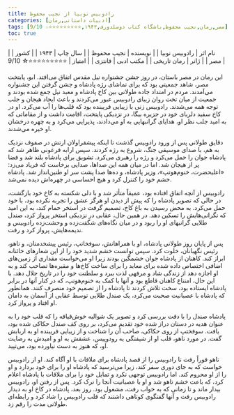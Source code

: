 ```yaml
---
title: رادوبیس نوبیا از نجیب محفوظ
categories: [ادبیات داستانی,رمان]
tags: [مصر,رمان,نجیب محفوظ,باشگاه کتاب دوسلدورف,۱۹۴۳,⭐⭐⭐⭐⭐⭐⭐⭐⭐☆ 9/10]
toc: true
---
```



| نام اثر | رادوبیس نوبیا |
| نویسنده | نجیب محفوظ |
| سال چاپ | ۱۹۴۳ |
| کشور | مصر |
| ژانر | رمان تاریخی |
| مکتب ادبی | فانتزی |
| امتیاز | ⭐⭐⭐⭐⭐⭐⭐⭐⭐☆ 9/10 |


این رمان در مصر باستان، در روز جشن جشنواره نیل مقدس اتفاق می‌افتد. ابو، پایتخت مصر، شاهد جمعیتی بود که برای تماشای رژه پادشاه و جشن گرفتن این جشنواره می‌آمدند. مردم در امتداد جاده طولانی بین کاخ پادشاه و معبد نیل جمع شده بودند و جمعیت از میان تخت روان زیبای رادوبیس عبور می‌کردند و باعث ایجاد هیجان و جلب توجه همه می‌شدند. رادوبیس زنی با زیبایی فریبنده بود که قلب‌ها را آب می‌کرد. او در کاخ سفید دلربای خود در جزیره بیگا، در نزدیکی پایتخت، اقامت داشت و از مقاماتی که به امید جلب نظر او، هدایای گرانبهایی به او می‌دادند، پذیرایی می‌کرد و به چهره درخشان او خیره می‌شدند.

دقایق طولانی پس از ورود رادوبیس گذشت تا اینکه پیشقراولان ارتش در صفوف نزدیک به هم، با صدای موسیقی جنگ، شروع به رژه کردند. سپس ارابه فرعونی ظاهر شد که پادشاه جوان را حمل می‌کرد و رژه را رهبری می‌کرد. تشویق برای پادشاه بلند شد و فضا پر از هیجان شد. اما در میان همه این صداها، صدایی برخاست که فریاد می‌زد: «اعلیحضرت، خنوم‌هوتپ»، وزیر پادشاه، و ده‌ها صدا پشت سر او طنین‌انداز شد. پادشاه خشم خود را کنترل کرد و هیچ احساسی در چهره‌اش دیده نمی‌شد.

رادوبیس از آنچه اتفاق افتاده بود، عمیقاً متأثر شد و با دلی شکسته به کاخ خود بازگشت، در حالی که تصویر پادشاه را که پیش از دیدن او هرگز عشق را تجربه نکرده بود، با خود حمل می‌کرد. به محض رسیدن به باغ کاخ، تصمیم گرفت در استخر حمام کند، به این امید که نگرانی‌هایش را تسکین دهد. در همین حال، عقابی در نزدیکی استخر پرواز کرد، صندل طلایی گرانبهای او را ربود و در میان نگاه‌های شگفت‌زده و وحشت‌زده رادوبیس و ندیمه‌هایش، پرواز کرد و رفت.

پس از پایان روز طولانی پادشاه، او با همراهانش، سوفخاتپ، رئیس پیشخدمتان، و تاهو، رئیس نگهبانان، خلوت کرد. سپس توانست خشم شدید خود را از این شعارهای خائنانه ابراز کند. کاهنان از پادشاه جوان خشمگین بودند زیرا او می‌خواست مقداری از زمین‌های اضافی اختصاص داده شده برای معابد را برای ساخت کاخ‌ها و مقبره‌ها تصاحب کند و به او اجازه دهد از زندگی شاد و مرفهی لذت ببرد و سلطنت خود را در تاریخ جلال دهد. با این حال، امتناع کاهنان قاطع بود و آنها با کمک به خنوم‌هوتپ، که در کنار آنها در برابر پادشاه ایستاده بود، سخت تلاش کردند تا پادشاه را از تصمیم خود منصرف کنند. همانطور که پادشاه با عصبانیت صحبت می‌کرد، یک صندل طلایی توسط عقابی از آسمان به دامان او افتاد و پرواز کرد.

پادشاه صندل را با دقت بررسی کرد و تصویر یک شوالیه خوش‌قیافه را که قلب خود را به عنوان هدیه در دستان دراز شده خود تقدیم می‌کرد، بر روی کف صندل حکاکی شده بود، یافت. سوفختپ از روی حکاکی، صاحب آن را شناخت و از زیبایی فریبنده او به اربابش گفت. در مورد تاهو، قلب او از شیفتگی به رودوپیس، عشقش به او و امیدش به رضایت او، که هنوز به دست نیاورده بود، می‌تپید.


تاهو فوراً رفت تا رادوبیس را از قصد پادشاه برای ملاقات با او آگاه کند. او از رادوبیس خواست که به جای دوری سفر کند، زیرا می‌ترسید که پادشاه او را برای خود بردارد و او را از او محروم کند. اما رادوبیس توجهی نکرد و تمایل خود را برای ملاقات با پادشاه اعلام کرد، که باعث خشم تاهو شد و او با عصبانیت آنجا را ترک کرد. پس از رفتن او، رادوبیس بیدار ماند و تا زمانی که به خواب رفت، مشغول بود. روز بعد، پادشاه در کاخ او به دیدار رادوبیس رفت و آنها گفتگوی کوتاهی داشتند که قلب رادوبیس را شاد کرد و رابطه‌ای طولانی مدت را رقم زد.